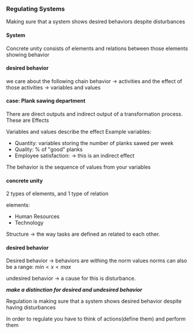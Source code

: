 ### Regulating Systems

Making sure that a system shows desired behaviors despite disturbances


#### System
Concrete unity consists of elements and relations between those elements showing behavior


#### desired behavior
we care about the following chain
behavior -> activities and the effect of those activities -> variables and values


#### case: Plank sawing department

There are direct outputs and indirect output of a transformation process. These are Effects


Variables and values describe the effect
Example variables:
- Quantity: variables storing the number of planks sawed per week
- Quality: % of "good" planks
- Employee satisfaction: -> this is an indirect effect

The behavior is the sequence of values from your variables


#### concrete unity
2 types of elements, and 1 type of relation

elements:
- Human Resources
- Technology

Structure -> the way tasks are defined an related to each other.


#### desired behavior

Desired behavior -> behaviors are withing the norm values
norms can also be a range: $min < x < max$

undesired behavior -> a cause for this is disturbance.

***make a distinction for desired and undesired behavior***

Regulation is making sure that a system shows desired behavior despite having disturbances

In order to regulate you have to think of actions(define them) and perform them

